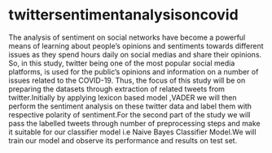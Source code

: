 # twittersentimentanalysisoncovid
The analysis of sentiment on social networks have become a powerful means of learning about people’s opinions and sentiments towards different issues as they spend hours daily on social medias and share their opinions. So, in this study, twitter being one of the most popular social media platforms, is used for the public’s opinions and information on a number of issues related to the COVID-19. Thus, the focus of this study will be on preparing the datasets through extraction of related tweets from twitter.Initially by applying lexicon based model ,VADER we will then perform the sentiment analysis on these twitter data and label them with respective polarity of sentiment.For the second part of the study we will pass the labelled tweets through number of preprocessing steps and make it suitable for our classifier model i.e Naive Bayes Classifier Model.We will train our model and observe its performance and results on test set.
